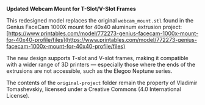 **Updated Webcam Mount for T-Slot/V-Slot Frames**

This redesigned model replaces the original `webcam_mount.stl` found in the Genius FaceCam 1000X mount for 40x40 aluminum extrusion project:
[https://www.printables.com/model/772273-genius-facecam-1000x-mount-for-40x40-profile/files](https://www.printables.com/model/772273-genius-facecam-1000x-mount-for-40x40-profile/files)

The new design supports T-slot and V-slot frames, making it compatible with a wider range of 3D printers — especially those where the ends of the extrusions are not accessible, such as the Elegoo Neptune series.


The contents of the `original-project` folder remain the property of Vladimir Tomashevskiy, licensed under a Creative Commons (4.0 International License).